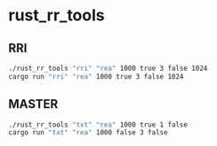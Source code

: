 # rust_rr_tools

## RRI

```bash
./rust_rr_tools "rri" "rea" 1000 true 3 false 1024
cargo run "rri" "rea" 1000 true 3 false 1024
```

## MASTER

```bash
./rust_rr_tools "txt" "rea" 1000 true 1 false
cargo run "txt" "rea" 1000 false 3 false
```
